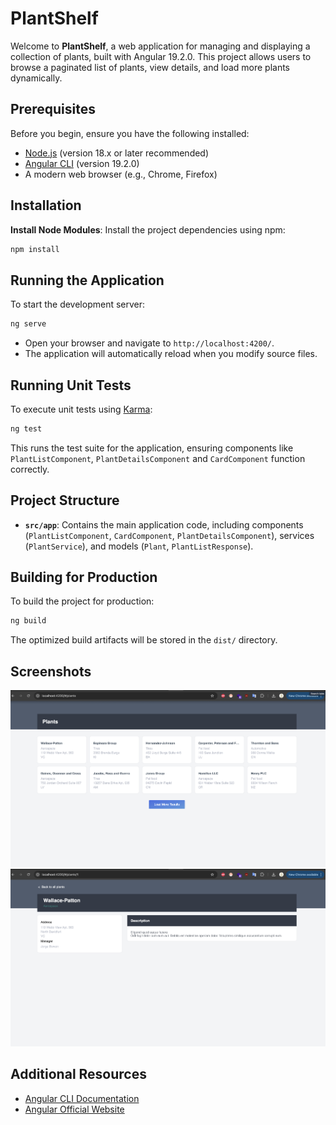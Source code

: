 # PlantShelf

Welcome to **PlantShelf**, a web application for managing and displaying a collection of plants, built with Angular 19.2.0. This project allows users to browse a paginated list of plants, view details, and load more plants dynamically.

## Prerequisites

Before you begin, ensure you have the following installed:
- [Node.js](https://nodejs.org/) (version 18.x or later recommended)
- [Angular CLI](https://angular.dev/tools/cli) (version 19.2.0)
- A modern web browser (e.g., Chrome, Firefox)

## Installation

**Install Node Modules**:
   Install the project dependencies using npm:
   ```bash
   npm install
   ```

## Running the Application

To start the development server:
```bash
ng serve
```

- Open your browser and navigate to `http://localhost:4200/`.
- The application will automatically reload when you modify source files.

## Running Unit Tests

To execute unit tests using [Karma](https://karma-runner.github.io):
```bash
ng test
```

This runs the test suite for the application, ensuring components like `PlantListComponent`, `PlantDetailsComponent` and `CardComponent` function correctly.

## Project Structure

- **`src/app`**: Contains the main application code, including components (`PlantListComponent`, `CardComponent`, `PlantDetailsComponent`), services (`PlantService`), and models (`Plant`, `PlantListResponse`).

## Building for Production

To build the project for production:
```bash
ng build
```

The optimized build artifacts will be stored in the `dist/` directory.

## Screenshots

<img src="src/assets/images/plantshelf.png" alt="PlantShelf Screenshot" width="600"/>

<img src="src/assets/images/plant-details-view.png" alt="Plant Details View" width="600"/>

## Additional Resources

- [Angular CLI Documentation](https://angular.dev/tools/cli)
- [Angular Official Website](https://angular.dev/)